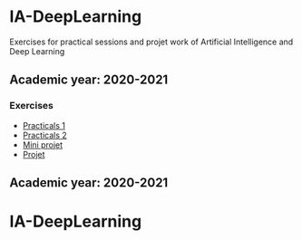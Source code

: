 # IA-DeepLearning
Exercises for practical sessions and projet work of Artificial Intelligence and Deep Learning 

## Academic year: 2020-2021
### Exercises 
* [Practicals 1](practical1/practical1.md)
* [Practicals 2](practical1/practical1.md)
* [Mini projet](Project/miniproject.md)
* [Projet](Project/project.md)

Academic year: 2020-2021
------------------------

# IA-DeepLearning

